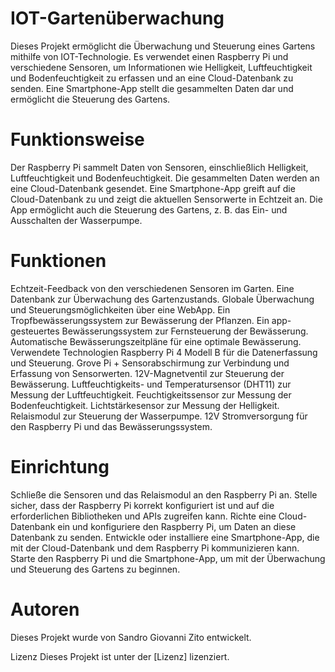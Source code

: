 # IOT-Gartenüberwachung

Dieses Projekt ermöglicht die Überwachung und Steuerung eines Gartens mithilfe von IOT-Technologie. Es verwendet einen Raspberry Pi und verschiedene Sensoren, um Informationen wie Helligkeit, Luftfeuchtigkeit und Bodenfeuchtigkeit zu erfassen und an eine Cloud-Datenbank zu senden. Eine Smartphone-App stellt die gesammelten Daten dar und ermöglicht die Steuerung des Gartens.

# Funktionsweise
Der Raspberry Pi sammelt Daten von Sensoren, einschließlich Helligkeit, Luftfeuchtigkeit und Bodenfeuchtigkeit.
Die gesammelten Daten werden an eine Cloud-Datenbank gesendet.
Eine Smartphone-App greift auf die Cloud-Datenbank zu und zeigt die aktuellen Sensorwerte in Echtzeit an.
Die App ermöglicht auch die Steuerung des Gartens, z. B. das Ein- und Ausschalten der Wasserpumpe.

# Funktionen
Echtzeit-Feedback von den verschiedenen Sensoren im Garten.
Eine Datenbank zur Überwachung des Gartenzustands.
Globale Überwachung und Steuerungsmöglichkeiten über eine WebApp.
Ein Tropfbewässerungssystem zur Bewässerung der Pflanzen.
Ein app-gesteuertes Bewässerungssystem zur Fernsteuerung der Bewässerung.
Automatische Bewässerungszeitpläne für eine optimale Bewässerung.
Verwendete Technologien
Raspberry Pi 4 Modell B für die Datenerfassung und Steuerung.
Grove Pi + Sensorabschirmung zur Verbindung und Erfassung von Sensorwerten.
12V-Magnetventil zur Steuerung der Bewässerung.
Luftfeuchtigkeits- und Temperatursensor (DHT11) zur Messung der Luftfeuchtigkeit.
Feuchtigkeitssensor zur Messung der Bodenfeuchtigkeit.
Lichtstärkesensor zur Messung der Helligkeit.
Relaismodul zur Steuerung der Wasserpumpe.
12V Stromversorgung für den Raspberry Pi und das Bewässerungssystem.

# Einrichtung
Schließe die Sensoren und das Relaismodul an den Raspberry Pi an.
Stelle sicher, dass der Raspberry Pi korrekt konfiguriert ist und auf die erforderlichen Bibliotheken und APIs zugreifen kann.
Richte eine Cloud-Datenbank ein und konfiguriere den Raspberry Pi, um Daten an diese Datenbank zu senden.
Entwickle oder installiere eine Smartphone-App, die mit der Cloud-Datenbank und dem Raspberry Pi kommunizieren kann.
Starte den Raspberry Pi und die Smartphone-App, um mit der Überwachung und Steuerung des Gartens zu beginnen.

# Autoren
Dieses Projekt wurde von Sandro Giovanni Zito entwickelt.

Lizenz
Dieses Projekt ist unter der [Lizenz] lizenziert.
